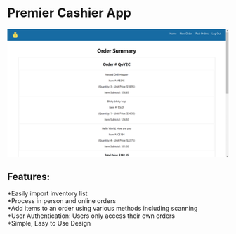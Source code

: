 # Premier Cashier App

![Order Summary Page](https://github.com/bioprogram1316/cashier-app/blob/master/src/assets/images/cashier-app-order-summary.png)

## Features: 
*Easily import inventory list</br>
*Process in person and online orders</br>
*Add items to an order using various methods including scanning</br>
*User Authentication: Users only access their own orders</br>
*Simple, Easy to Use Design</br>
